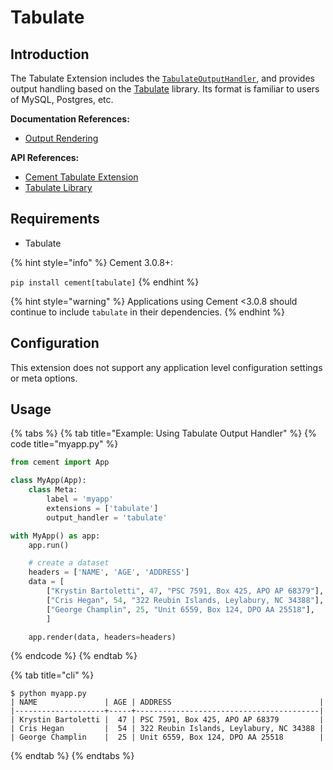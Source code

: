 # Tabulate

## Introduction

The Tabulate Extension includes the [`TabulateOutputHandler`](https://cement.readthedocs.io/en/3.0/api/ext/ext\_tabulate/#cement.ext.ext\_tabulate.TabulateOutputHandler), and provides output handling based on the [Tabulate](https://pypi.python.org/pypi/tabulate) library. Its format is familiar to users of MySQL, Postgres, etc.

**Documentation References:**

* [Output Rendering](../core-foundation/output-rendering.md)

**API References:**

* [Cement Tabulate Extension](https://cement.readthedocs.io/en/3.0/api/ext/ext\_tabulate)
* [Tabulate Library](https://github.com/gregbanks/python-tabulate)

## Requirements

* Tabulate

{% hint style="info" %}
Cement 3.0.8+:

`pip install cement[tabulate]`
{% endhint %}

{% hint style="warning" %}
Applications using Cement <3.0.8 should continue to include `tabulate` in their dependencies.
{% endhint %}

## Configuration

This extension does not support any application level configuration settings or meta options.

## Usage

{% tabs %}
{% tab title="Example: Using Tabulate Output Handler" %}
{% code title="myapp.py" %}
```python
from cement import App

class MyApp(App):
    class Meta:
        label = 'myapp'
        extensions = ['tabulate']
        output_handler = 'tabulate'

with MyApp() as app:
    app.run()

    # create a dataset
    headers = ['NAME', 'AGE', 'ADDRESS']
    data = [
        ["Krystin Bartoletti", 47, "PSC 7591, Box 425, APO AP 68379"],
        ["Cris Hegan", 54, "322 Reubin Islands, Leylabury, NC 34388"],
        ["George Champlin", 25, "Unit 6559, Box 124, DPO AA 25518"],
        ]

    app.render(data, headers=headers)
```
{% endcode %}
{% endtab %}

{% tab title="cli" %}
```
$ python myapp.py
| NAME               | AGE | ADDRESS                                 |
|--------------------+-----+-----------------------------------------|
| Krystin Bartoletti |  47 | PSC 7591, Box 425, APO AP 68379         |
| Cris Hegan         |  54 | 322 Reubin Islands, Leylabury, NC 34388 |
| George Champlin    |  25 | Unit 6559, Box 124, DPO AA 25518        |
```
{% endtab %}
{% endtabs %}
